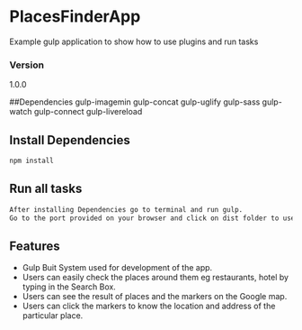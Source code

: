 # PlacesFinderApp

Example gulp application to show how to use plugins and run tasks

### Version
1.0.0

##Dependencies
gulp-imagemin
gulp-concat
gulp-uglify
gulp-sass
gulp-watch
gulp-connect
gulp-livereload

## Install Dependencies
```bash
npm install
```

## Run all tasks
```bash
After installing Dependencies go to terminal and run gulp. 
Go to the port provided on your browser and click on dist folder to use the app.
```


## Features
* Gulp Buit System used for development of the app.
* Users can easily check the places around them eg restaurants, hotel by typing in the Search Box.
* Users can see the result of places and the markers on the Google map.
* Users can click the markers to know the location and address of the particular place.